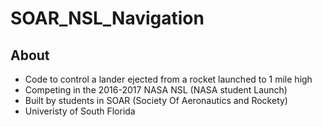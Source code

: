 # SOAR_NSL_Navigation

## About
- Code to control a lander ejected from a rocket launched to 1 mile high
- Competing in the 2016-2017 NASA NSL (NASA student Launch)
- Built by students in SOAR (Society Of Aeronautics and Rockety) 
- Univeristy of South Florida
